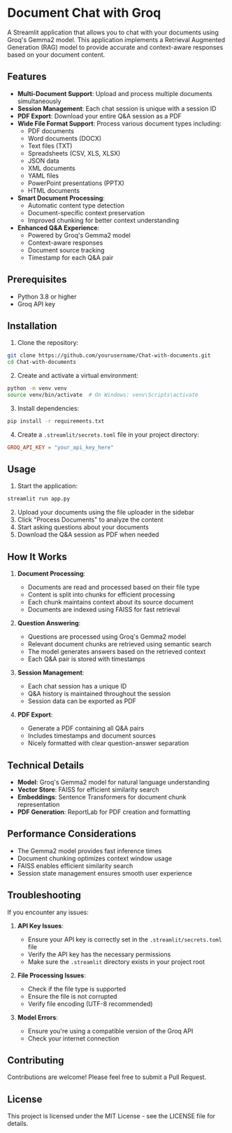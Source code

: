 # Document Chat with Groq

A Streamlit application that allows you to chat with your documents using Groq's Gemma2 model. This application implements a Retrieval Augmented Generation (RAG) model to provide accurate and context-aware responses based on your document content.

## Features

- **Multi-Document Support**: Upload and process multiple documents simultaneously
- **Session Management**: Each chat session is unique with a session ID
- **PDF Export**: Download your entire Q&A session as a PDF
- **Wide File Format Support**: Process various document types including:
  - PDF documents
  - Word documents (DOCX)
  - Text files (TXT)
  - Spreadsheets (CSV, XLS, XLSX)
  - JSON data
  - XML documents
  - YAML files
  - PowerPoint presentations (PPTX)
  - HTML documents
- **Smart Document Processing**:
  - Automatic content type detection
  - Document-specific context preservation
  - Improved chunking for better context understanding
- **Enhanced Q&A Experience**:
  - Powered by Groq's Gemma2 model
  - Context-aware responses
  - Document source tracking
  - Timestamp for each Q&A pair

## Prerequisites

- Python 3.8 or higher
- Groq API key

## Installation

1. Clone the repository:
```bash
git clone https://github.com/yourusername/Chat-with-documents.git
cd Chat-with-documents
```

2. Create and activate a virtual environment:
```bash
python -m venv venv
source venv/bin/activate  # On Windows: venv\Scripts\activate
```

3. Install dependencies:
```bash
pip install -r requirements.txt
```

4. Create a `.streamlit/secrets.toml` file in your project directory:
```toml
GROQ_API_KEY = "your_api_key_here"
```

## Usage

1. Start the application:
```bash
streamlit run app.py
```

2. Upload your documents using the file uploader in the sidebar
3. Click "Process Documents" to analyze the content
4. Start asking questions about your documents
5. Download the Q&A session as PDF when needed

## How It Works

1. **Document Processing**:
   - Documents are read and processed based on their file type
   - Content is split into chunks for efficient processing
   - Each chunk maintains context about its source document
   - Documents are indexed using FAISS for fast retrieval

2. **Question Answering**:
   - Questions are processed using Groq's Gemma2 model
   - Relevant document chunks are retrieved using semantic search
   - The model generates answers based on the retrieved context
   - Each Q&A pair is stored with timestamps

3. **Session Management**:
   - Each chat session has a unique ID
   - Q&A history is maintained throughout the session
   - Session data can be exported as PDF

4. **PDF Export**:
   - Generate a PDF containing all Q&A pairs
   - Includes timestamps and document sources
   - Nicely formatted with clear question-answer separation

## Technical Details

- **Model**: Groq's Gemma2 model for natural language understanding
- **Vector Store**: FAISS for efficient similarity search
- **Embeddings**: Sentence Transformers for document chunk representation
- **PDF Generation**: ReportLab for PDF creation and formatting

## Performance Considerations

- The Gemma2 model provides fast inference times
- Document chunking optimizes context window usage
- FAISS enables efficient similarity search
- Session state management ensures smooth user experience

## Troubleshooting

If you encounter any issues:

1. **API Key Issues**:
   - Ensure your API key is correctly set in the `.streamlit/secrets.toml` file
   - Verify the API key has the necessary permissions
   - Make sure the `.streamlit` directory exists in your project root

2. **File Processing Issues**:
   - Check if the file type is supported
   - Ensure the file is not corrupted
   - Verify file encoding (UTF-8 recommended)

3. **Model Errors**:
   - Ensure you're using a compatible version of the Groq API
   - Check your internet connection

## Contributing

Contributions are welcome! Please feel free to submit a Pull Request.

## License

This project is licensed under the MIT License - see the LICENSE file for details.